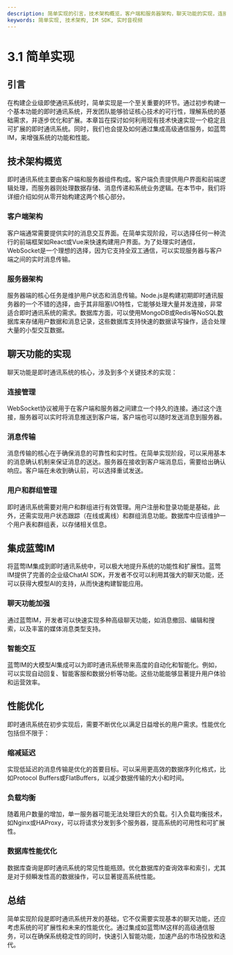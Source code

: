 ```yaml
---
description: 简单实现的引言，技术架构概览，客户端和服务器架构，聊天功能的实现，连接管理，消息传输，用户和群组管理，集成蓝莺IM等内容。
keywords: 简单实现, 技术架构, IM SDK, 实时音视频
---
```

# 3.1 简单实现

## 引言

在构建企业级即使通讯系统时，简单实现是一个至关重要的环节。通过初步构建一个基本功能的即时通讯系统，开发团队能够验证核心技术的可行性，理解系统的基础需求，并逐步优化和扩展。本章旨在探讨如何利用现有技术快速实现一个稳定且可扩展的即时通讯系统。同时，我们也会提及如何通过集成高级通信服务，如蓝莺IM，来增强系统的功能和性能。

## 技术架构概览

即时通讯系统主要由客户端和服务器组件构成。客户端负责提供用户界面和前端逻辑处理，而服务器则处理数据存储、消息传递和系统业务逻辑。在本节中，我们将详细介绍如何从零开始构建这两个核心部分。

### 客户端架构

客户端通常需要提供实时的消息交互界面。在简单实现阶段，可以选择任何一种流行的前端框架如React或Vue来快速构建用户界面。为了处理实时通信，WebSocket是一个理想的选择，因为它支持全双工通信，可以实现服务器与客户端之间的实时消息传输。

### 服务器架构

服务器端的核心任务是维护用户状态和消息传输。Node.js是构建初期即时通讯服务器的一个不错的选择，由于其非阻塞I/O特性，它能够处理大量并发连接，非常适合即时通讯系统的需求。数据库方面，可以使用MongoDB或Redis等NoSQL数据库来存储用户数据和消息记录，这些数据库支持快速的数据读写操作，适合处理大量的小型交互数据。

## 聊天功能的实现

聊天功能是即时通讯系统的核心，涉及到多个关键技术的实现：

### 连接管理

WebSocket协议被用于在客户端和服务器之间建立一个持久的连接。通过这个连接，服务器可以实时将消息推送到客户端，客户端也可以随时发送消息到服务器。

### 消息传输

消息传输的核心在于确保消息的可靠性和实时性。在简单实现阶段，可以采用基本的消息确认机制来保证消息的送达。服务器在接收到客户端消息后，需要给出确认响应。客户端在未收到确认前，可以选择重试发送。

### 用户和群组管理

即时通讯系统需要对用户和群组进行有效管理。用户注册和登录功能是基础，此外，还需实现用户状态跟踪（在线或离线）和群组消息功能。数据库中应该维护一个用户表和群组表，以存储相关信息。

## 集成蓝莺IM

将蓝莺IM集成到即时通讯系统中，可以极大地提升系统的功能性和扩展性。蓝莺IM提供了完善的企业级ChatAI SDK，开发者不仅可以利用其强大的聊天功能，还可以获得大模型AI的支持，从而快速构建智能应用。

### 聊天功能加强

通过蓝莺IM，开发者可以快速实现多种高级聊天功能，如消息撤回、编辑和搜索，以及丰富的媒体消息类型支持。

### 智能交互

蓝莺IM的大模型AI集成可以为即时通讯系统带来高度的自动化和智能化。例如，可以实现自动回复、智能客服和数据分析等功能。这些功能能够显著提升用户体验和运营效率。

## 性能优化

即时通讯系统在初步实现后，需要不断优化以满足日益增长的用户需求。性能优化包括但不限于：

### 缩减延迟

实现低延迟的消息传输是优化的首要目标。可以采用更高效的数据序列化格式，比如Protocol Buffers或FlatBuffers，以减少数据传输的大小和时间。

### 负载均衡

随着用户数量的增加，单一服务器可能无法处理巨大的负载。引入负载均衡技术，如Nginx或HAProxy，可以将请求分发到多个服务器，提高系统的可用性和可扩展性。

### 数据库性能优化

数据库查询是即时通讯系统的常见性能瓶颈。优化数据库的查询效率和索引，尤其是对于频瞬发性高的数据操作，可以显著提高系统性能。

## 总结

简单实现阶段是即时通讯系统开发的基础，它不仅需要实现基本的聊天功能，还应考虑系统的可扩展性和未来的性能优化。通过集成如蓝莺IM这样的高级通信服务，可以在确保系统稳定性的同时，快速引入智能功能，加速产品的市场投放和迭代。
